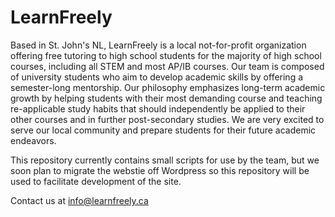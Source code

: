 # LearnFreely

Based in St. John's NL, LearnFreely is a local not-for-profit organization offering free tutoring to high school students for the majority of high school courses, including all STEM and most AP/IB courses. Our team is composed of university students who aim to develop academic skills by offering a semester-long mentorship. Our philosophy emphasizes long-term academic growth by helping students with their most demanding course and teaching re-applicable study habits that should independently be applied to their other courses and in further post-secondary studies. We are very excited to serve our local community and prepare students for their future academic endeavors.

This repository currently contains small scripts for use by the team, but we soon plan to migrate the webstie off Wordpress so this repository will be used to facilitate development of the site. 

Contact us at info@learnfreely.ca
